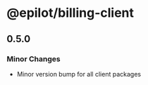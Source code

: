 # @epilot/billing-client

## 0.5.0

### Minor Changes

- Minor version bump for all client packages
